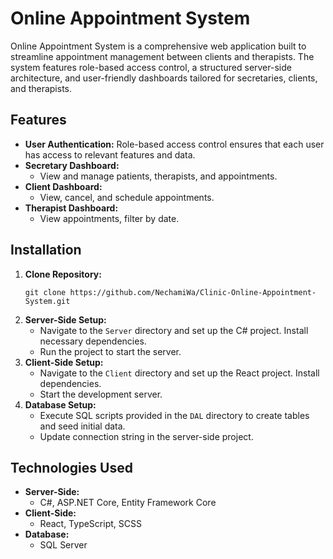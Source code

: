# Online Appointment System

Online Appointment System is a comprehensive web application built to streamline appointment management between clients and therapists. The system features role-based access control, a structured server-side architecture, and user-friendly dashboards tailored for secretaries, clients, and therapists.

## Features

- **User Authentication:** Role-based access control ensures that each user has access to relevant features and data.
- **Secretary Dashboard:**
  - View and manage patients, therapists, and appointments.
- **Client Dashboard:**
  - View, cancel, and schedule appointments.
- **Therapist Dashboard:**
  - View appointments, filter by date.

## Installation

1. **Clone Repository:**
   ```
   git clone https://github.com/NechamiWa/Clinic-Online-Appointment-System.git
   ```
2. **Server-Side Setup:**
   - Navigate to the `Server` directory and set up the C# project. Install necessary dependencies.
   - Run the project to start the server.
3. **Client-Side Setup:**
   - Navigate to the `Client` directory and set up the React project. Install dependencies.
   - Start the development server.
4. **Database Setup:**
   - Execute SQL scripts provided in the `DAL` directory to create tables and seed initial data.
   - Update connection string in the server-side project.

## Technologies Used

- **Server-Side:**
  - C#, ASP.NET Core, Entity Framework Core
- **Client-Side:**
  - React, TypeScript, SCSS
- **Database:**
  - SQL Server

